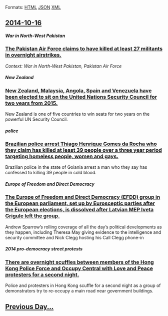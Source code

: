 
Formats: [HTML](2014/10/16/index.html)  [JSON](2014/10/16/index.json)  [XML](2014/10/16/index.xml)  

## [2014-10-16](/news/2014/10/16/index.md)

##### War in North-West Pakistan
### [The Pakistan Air Force claims to have killed at least 27 militants in overnight airstrikes. ](/news/2014/10/16/the-pakistan-air-force-claims-to-have-killed-at-least-27-militants-in-overnight-airstrikes.md)
_Context: War in North-West Pakistan, Pakistan Air Force_

##### New Zealand
### [New Zealand, Malaysia, Angola, Spain and Venezuela have been elected to sit on the United Nations Security Council for two years from 2015. ](/news/2014/10/16/new-zealand-malaysia-angola-spain-and-venezuela-have-been-elected-to-sit-on-the-united-nations-security-council-for-two-years-from-2015.md)
New Zealand is one of five countries to win seats for two years on the powerful UN Security Council.

##### police
### [Brazilian police arrest Thiago Henrique Gomes da Rocha who they claim has killed at least 39 people over a three year period targeting homeless people, women and gays. ](/news/2014/10/16/brazilian-police-arrest-thiago-henrique-gomes-da-rocha-who-they-claim-has-killed-at-least-39-people-over-a-three-year-period-targeting-homel.md)
Brazilian police in the state of Goiania arrest a man who they say has confessed to killing 39 people in cold blood.

##### Europe of Freedom and Direct Democracy
### [The Europe of Freedom and Direct Democracy (EFDD) group in the European parliament, set up by Eurosceptic parties after the European elections, is dissolved after Latvian MEP Iveta Grigule left the group. ](/news/2014/10/16/the-europe-of-freedom-and-direct-democracy-efdd-group-in-the-european-parliament-set-up-by-eurosceptic-parties-after-the-european-electio.md)
Andrew Sparrow’s rolling coverage of all the day’s political developments as they happen, including Theresa May giving evidence to the intelligence and security committee and Nick Clegg hosting his Call Clegg phone-in

##### 2014 pro-democracy street protests
### [There are overnight scuffles between members of the Hong Kong Police Force and Occupy Central with Love and Peace protesters for a second night. ](/news/2014/10/16/there-are-overnight-scuffles-between-members-of-the-hong-kong-police-force-and-occupy-central-with-love-and-peace-protesters-for-a-second-ni.md)
Police and protesters in Hong Kong scuffle for a second night as a group of demonstrators try to re-occupy a main road near government buildings.

## [Previous Day...](/news/2014/10/15/index.md)

